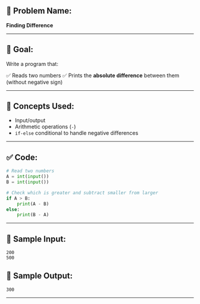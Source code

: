 ## 🧩 **Problem Name:**

**Finding Difference**

---

## 🎯 **Goal:**

Write a program that:

✅ Reads two numbers
✅ Prints the **absolute difference** between them (without negative sign)

---

## 🧠 **Concepts Used:**

- Input/output
- Arithmetic operations (`-`)
- `if-else` conditional to handle negative differences

---

## ✅ **Code:**

```python
# Read two numbers
A = int(input())
B = int(input())

# Check which is greater and subtract smaller from larger
if A > B:
    print(A - B)
else:
    print(B - A)
```

---

## 🧪 **Sample Input:**

```
200
500
```

## 🧾 **Sample Output:**

```
300
```

---
